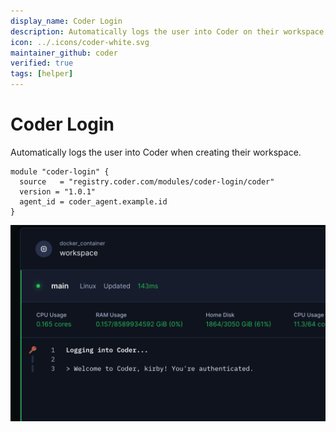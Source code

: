 ```yaml
---
display_name: Coder Login
description: Automatically logs the user into Coder on their workspace
icon: ../.icons/coder-white.svg
maintainer_github: coder
verified: true
tags: [helper]
---
```


# Coder Login

Automatically logs the user into Coder when creating their workspace.

```hcl
module "coder-login" {
  source   = "registry.coder.com/modules/coder-login/coder"
  version = "1.0.1"
  agent_id = coder_agent.example.id
}
```

![Coder Login Logs](../.images/coder-login.png)
